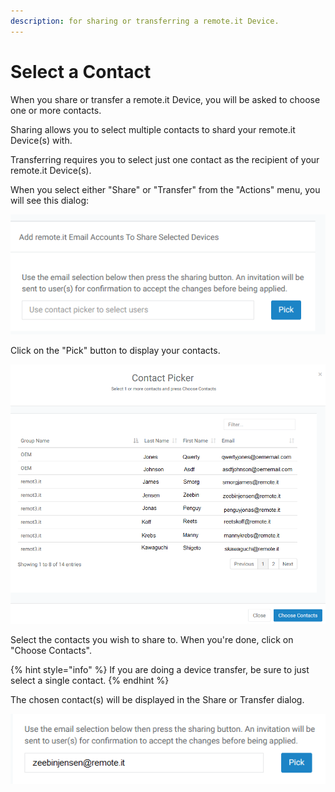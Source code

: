 ```yaml
---
description: for sharing or transferring a remote.it Device.
---
```


# Select a Contact

When you share or transfer a remote.it Device, you will be asked to choose one or more contacts.

Sharing allows you to select multiple contacts to shard your remote.it Device\(s\) with.

Transferring requires you to select just one contact as the recipient of your remote.it Device\(s\).

When you select either "Share" or "Transfer" from the "Actions" menu, you will see this dialog:

![](../../.gitbook/assets/image%20%2851%29.png)

Click on the "Pick" button to display your contacts.

![](../../.gitbook/assets/image%20%28197%29.png)

Select the contacts you wish to share to.  When you're done, click on  "Choose Contacts".

{% hint style="info" %}
 If you are doing a device transfer, be sure to just select a single contact.
{% endhint %}

The chosen contact\(s\) will be displayed in the Share or Transfer dialog.

![](../../.gitbook/assets/image%20%28148%29.png)

